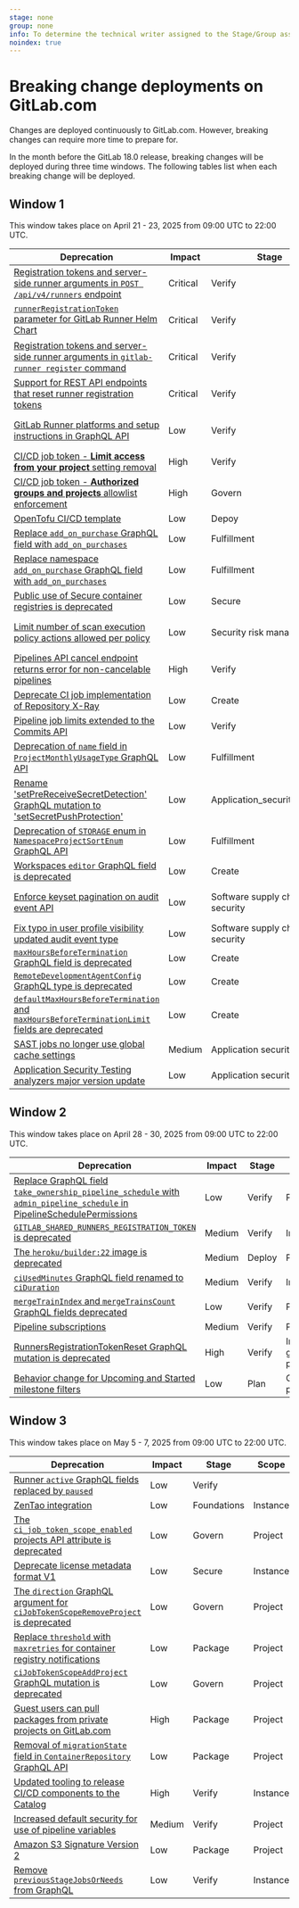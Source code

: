```yaml
---
stage: none
group: none
info: To determine the technical writer assigned to the Stage/Group associated with this page, see https://handbook.gitlab.com/handbook/product/ux/technical-writing/#assignments
noindex: true
---
```


# Breaking change deployments on GitLab.com

Changes are deployed continuously to GitLab.com. However, breaking changes
can require more time to prepare for.

In the month before the GitLab 18.0 release, breaking changes will be deployed
during three time windows. The following tables list when each breaking change will be deployed.

<!--
Do not edit this page directly.
This page is generated by lib/tasks/gitlab/docs/compile_windows.rake and
from the yaml files in /data/deprecations.
To update this file, run: bin/rake gitlab:docs:compile_windows
-->
## Window 1

This window takes place on April 21 - 23, 2025 from 09:00 UTC to 22:00 UTC.

| Deprecation | Impact | Stage | Scope |
|-------------|--------|-------|-------|
| [Registration tokens and server-side runner arguments in `POST /api/v4/runners` endpoint](https://gitlab.com/gitlab-org/gitlab/-/issues/379743) | Critical | Verify | Instance, group, project |
| [`runnerRegistrationToken` parameter for GitLab Runner Helm Chart](https://gitlab.com/gitlab-org/gitlab/-/issues/381111) | Critical | Verify | Instance, group, project |
| [Registration tokens and server-side runner arguments in `gitlab-runner register` command](https://gitlab.com/gitlab-org/gitlab/-/issues/380872) | Critical | Verify | Instance, group, project |
| [Support for REST API endpoints that reset runner registration tokens](https://gitlab.com/gitlab-org/gitlab/-/issues/383341) | Critical | Verify | Instance, group, project |
| [GitLab Runner platforms and setup instructions in GraphQL API](https://gitlab.com/gitlab-org/gitlab/-/issues/387937) | Low | Verify | Instance, group, project |
| [CI/CD job token - **Limit access from your project** setting removal](https://gitlab.com/gitlab-org/gitlab/-/issues/395708) | High | Verify | Project |
| [CI/CD job token - **Authorized groups and projects** allowlist enforcement](https://gitlab.com/gitlab-org/gitlab/-/issues/383084) | High | Govern | Project |
| [OpenTofu CI/CD template](https://gitlab.com/components/opentofu/-/issues/43#note_1913822299) | Low | Depoy | Project |
| [Replace `add_on_purchase` GraphQL field with `add_on_purchases`](https://gitlab.com/gitlab-org/gitlab/-/issues/476858) | Low | Fulfillment | Instance, group |
| [Replace namespace `add_on_purchase` GraphQL field with `add_on_purchases`](https://gitlab.com/gitlab-org/gitlab/-/issues/489850) | Low | Fulfillment | Instance, group |
| [Public use of Secure container registries is deprecated](https://gitlab.com/gitlab-org/gitlab/-/issues/470641) | Low | Secure | Instance |
| [Limit number of scan execution policy actions allowed per policy](https://gitlab.com/gitlab-org/gitlab/-/issues/510897) | Low | Security risk management | Instance, group, project |
| [Pipelines API cancel endpoint returns error for non-cancelable pipelines](https://gitlab.com/gitlab-org/gitlab/-/issues/414963) | High | Verify | Instance, group, project |
| [Deprecate CI job implementation of Repository X-Ray](https://gitlab.com/gitlab-org/gitlab/-/issues/500146) | Low | Create | Project |
| [Pipeline job limits extended to the Commits API](https://gitlab.com/gitlab-org/gitlab/-/issues/436361) | Low | Verify | Project |
| [Deprecation of `name` field in `ProjectMonthlyUsageType` GraphQL API](https://gitlab.com/gitlab-org/gitlab/-/issues/381894) | Low | Fulfillment | Project |
| [Rename 'setPreReceiveSecretDetection' GraphQL mutation to 'setSecretPushProtection'](https://gitlab.com/gitlab-org/gitlab/-/issues/462504) | Low | Application_security_testing | Project |
| [Deprecation of `STORAGE` enum in `NamespaceProjectSortEnum` GraphQL API](https://gitlab.com/gitlab-org/gitlab/-/issues/396284) | Low | Fulfillment | Group |
| [Workspaces `editor` GraphQL field is deprecated](https://gitlab.com/gitlab-org/gitlab/-/issues/508155) | Low | Create | Project |
| [Enforce keyset pagination on audit event API](https://gitlab.com/gitlab-org/gitlab/-/issues/382338) | Low | Software supply chain security | Instance, group, project |
| [Fix typo in user profile visibility updated audit event type](https://gitlab.com/gitlab-org/gitlab/-/issues/474386) | Low | Software supply chain security | Instance |
| [`maxHoursBeforeTermination` GraphQL field is deprecated](https://gitlab.com/gitlab-org/gitlab/-/issues/509787) | Low | Create | Project |
| [`RemoteDevelopmentAgentConfig` GraphQL type is deprecated](https://gitlab.com/gitlab-org/gitlab/-/issues/509787) | Low | Create | Project |
| [`defaultMaxHoursBeforeTermination` and `maxHoursBeforeTerminationLimit` fields are deprecated](https://gitlab.com/gitlab-org/gitlab/-/issues/509787) | Low | Create | Project |
| [SAST jobs no longer use global cache settings](https://gitlab.com/gitlab-org/gitlab/-/issues/512564) | Medium | Application security testing | Instance |
| [Application Security Testing analyzers major version update](https://gitlab.com/gitlab-org/gitlab/-/issues/513417) | Low | Application security testing | Project |

## Window 2

This window takes place on April 28 - 30, 2025 from 09:00 UTC to 22:00 UTC.

| Deprecation | Impact | Stage | Scope |
|-------------|--------|-------|-------|
| [Replace GraphQL field `take_ownership_pipeline_schedule` with `admin_pipeline_schedule` in PipelineSchedulePermissions](https://gitlab.com/gitlab-org/gitlab/-/issues/391941) | Low | Verify | Project |
| [`GITLAB_SHARED_RUNNERS_REGISTRATION_TOKEN` is deprecated](https://gitlab.com/gitlab-org/gitlab/-/issues/453949) | Medium | Verify | Instance |
| [The `heroku/builder:22` image is deprecated](https://gitlab.com/gitlab-org/cluster-integration/auto-build-image/-/issues/79) | Medium | Deploy | Project |
| [`ciUsedMinutes` GraphQL field renamed to `ciDuration`](https://gitlab.com/gitlab-org/gitlab/-/issues/497364) | Medium | Verify | Instance |
| [`mergeTrainIndex` and `mergeTrainsCount` GraphQL fields deprecated](https://gitlab.com/gitlab-org/gitlab/-/issues/473759) | Low | Verify | Project |
| [Pipeline subscriptions](https://gitlab.com/gitlab-org/gitlab/-/issues/501460) | Medium | Verify | Project |
| [RunnersRegistrationTokenReset GraphQL mutation is deprecated](https://gitlab.com/gitlab-org/gitlab/-/issues/505703) | High | Verify | Instance, group, project |
| [Behavior change for Upcoming and Started milestone filters](https://gitlab.com/gitlab-org/gitlab/-/issues/501294) | Low | Plan | Group, project |

## Window 3

This window takes place on May 5 - 7, 2025 from 09:00 UTC to 22:00 UTC.

| Deprecation | Impact | Stage | Scope |
|-------------|--------|-------|-------|
| [Runner `active` GraphQL fields replaced by `paused`](https://gitlab.com/gitlab-org/gitlab/-/issues/351109) | Low | Verify |  |
| [ZenTao integration](https://gitlab.com/gitlab-org/gitlab/-/issues/377825) | Low | Foundations | Instance |
| [The `ci_job_token_scope_enabled` projects API attribute is deprecated](https://gitlab.com/gitlab-org/gitlab/-/issues/423091) | Low | Govern | Project |
| [Deprecate license metadata format V1](https://gitlab.com/gitlab-org/gitlab/-/issues/438477) | Low | Secure | Instance |
| [The `direction` GraphQL argument for `ciJobTokenScopeRemoveProject` is deprecated](https://gitlab.com/gitlab-org/gitlab/-/issues/383084) | Low | Govern | Project |
| [Replace `threshold` with `maxretries` for container registry notifications](https://gitlab.com/gitlab-org/container-registry/-/issues/1243) | Low | Package | Project |
| [`ciJobTokenScopeAddProject` GraphQL mutation is deprecated](https://gitlab.com/gitlab-org/gitlab/-/issues/474175) | Low | Govern | Project |
| [Guest users can pull packages from private projects on GitLab.com](https://gitlab.com/gitlab-org/gitlab/-/issues/336622) | High | Package | Project |
| [Removal of `migrationState` field in `ContainerRepository` GraphQL API](https://gitlab.com/gitlab-org/gitlab/-/issues/459869) | Low | Package | Project |
| [Updated tooling to release CI/CD components to the Catalog](https://gitlab.com/groups/gitlab-org/-/epics/12788) | High | Verify | Instance |
| [Increased default security for use of pipeline variables](https://gitlab.com/gitlab-org/gitlab/-/issues/502382) | Medium | Verify | Project |
| [Amazon S3 Signature Version 2](https://gitlab.com/gitlab-org/container-registry/-/issues/1449) | Low | Package | Project |
| [Remove `previousStageJobsOrNeeds` from GraphQL](https://gitlab.com/gitlab-org/gitlab/-/issues/424417) | Low | Verify | Instance |
